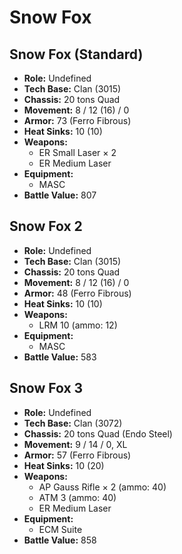 # Snow Fox
## Snow Fox (Standard)
- **Role:** Undefined
- **Tech Base:** Clan (3015)
- **Chassis:** 20 tons Quad
- **Movement:** 8 / 12 (16) / 0
- **Armor:** 73 (Ferro Fibrous)
- **Heat Sinks:** 10 (10)
- **Weapons:**
  - ER Small Laser × 2
  - ER Medium Laser
- **Equipment:**
  - MASC
- **Battle Value:** 807

## Snow Fox 2
- **Role:** Undefined
- **Tech Base:** Clan (3015)
- **Chassis:** 20 tons Quad
- **Movement:** 8 / 12 (16) / 0
- **Armor:** 48 (Ferro Fibrous)
- **Heat Sinks:** 10 (10)
- **Weapons:**
  - LRM 10 (ammo: 12)
- **Equipment:**
  - MASC
- **Battle Value:** 583

## Snow Fox 3
- **Role:** Undefined
- **Tech Base:** Clan (3072)
- **Chassis:** 20 tons Quad (Endo Steel)
- **Movement:** 9 / 14 / 0, XL
- **Armor:** 57 (Ferro Fibrous)
- **Heat Sinks:** 10 (20)
- **Weapons:**
  - AP Gauss Rifle × 2 (ammo: 40)
  - ATM 3 (ammo: 40)
  - ER Medium Laser
- **Equipment:**
  - ECM Suite
- **Battle Value:** 858

